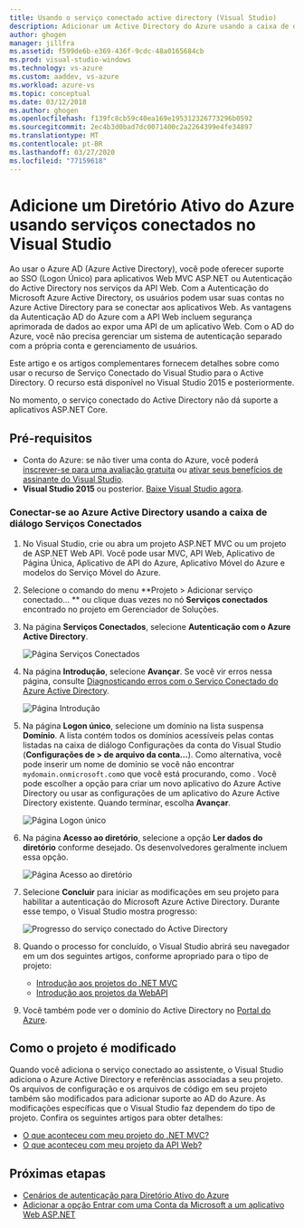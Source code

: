 ```yaml
---
title: Usando o serviço conectado active directory (Visual Studio)
description: Adicionar um Active Directory do Azure usando a caixa de diálogo Adicionar Serviços Conectados do Visual Studio
author: ghogen
manager: jillfra
ms.assetid: f599de6b-e369-436f-9cdc-48a0165684cb
ms.prod: visual-studio-windows
ms.technology: vs-azure
ms.custom: aaddev, vs-azure
ms.workload: azure-vs
ms.topic: conceptual
ms.date: 03/12/2018
ms.author: ghogen
ms.openlocfilehash: f139fc8cb59c40ea169e195312326773296b0592
ms.sourcegitcommit: 2ec4b3d0bad7dc0071400c2a2264399e4fe34897
ms.translationtype: MT
ms.contentlocale: pt-BR
ms.lasthandoff: 03/27/2020
ms.locfileid: "77159618"
---
```

# <a name="add-an-azure-active-directory-by-using-connected-services-in-visual-studio"></a>Adicione um Diretório Ativo do Azure usando serviços conectados no Visual Studio

Ao usar o Azure AD (Azure Active Directory), você pode oferecer suporte ao SSO (Logon Único) para aplicativos Web MVC ASP.NET ou Autenticação do Active Directory nos serviços da API Web. Com a Autenticação do Microsoft Azure Active Directory, os usuários podem usar suas contas no Azure Active Directory para se conectar aos aplicativos Web. As vantagens da Autenticação AD do Azure com a API Web incluem segurança aprimorada de dados ao expor uma API de um aplicativo Web. Com o AD do Azure, você não precisa gerenciar um sistema de autenticação separado com a própria conta e gerenciamento de usuários.

Este artigo e os artigos complementares fornecem detalhes sobre como usar o recurso de Serviço Conectado do Visual Studio para o Active Directory. O recurso está disponível no Visual Studio 2015 e posteriormente.

No momento, o serviço conectado do Active Directory não dá suporte a aplicativos ASP.NET Core.

## <a name="prerequisites"></a>Pré-requisitos

- Conta do Azure: se não tiver uma conta do Azure, você poderá [inscrever-se para uma avaliação gratuita](https://azure.microsoft.com/pricing/free-trial/?WT.mc_id=A261C142F) ou [ativar seus benefícios de assinante do Visual Studio](https://azure.microsoft.com/pricing/member-offers/msdn-benefits-details/?WT.mc_id=A261C142F).
- **Visual Studio 2015** ou posterior. [Baixe Visual Studio agora](https://aka.ms/vsdownload?utm_source=mscom&utm_campaign=msdocs).

### <a name="connect-to-azure-active-directory-using-the-connected-services-dialog"></a>Conectar-se ao Azure Active Directory usando a caixa de diálogo Serviços Conectados

1. No Visual Studio, crie ou abra um projeto ASP.NET MVC ou um projeto de ASP.NET Web API. Você pode usar MVC, API Web, Aplicativo de Página Única, Aplicativo de API do Azure, Aplicativo Móvel do Azure e modelos do Serviço Móvel do Azure.

1. Selecione o comando do menu **Projeto > Adicionar serviço conectado... ** ou clique duas vezes no nó **Serviços conectados** encontrado no projeto em Gerenciador de Soluções.

1. Na página **Serviços Conectados**, selecione **Autenticação com o Azure Active Directory**.

    ![Página Serviços Conectados](./media/vs-azure-active-directory/connected-services-add-active-directory.png)

1. Na página **Introdução**, selecione **Avançar**. Se você vir erros nessa página, consulte [Diagnosticando erros com o Serviço Conectado do Azure Active Directory](vs-active-directory-error.md).

    ![Página Introdução](./media/vs-azure-active-directory/configure-azure-ad-wizard-1.png)

1. Na página **Logon único**, selecione um domínio na lista suspensa **Domínio**. A lista contém todos os domínios acessíveis pelas contas listadas na caixa de diálogo Configurações da conta do Visual Studio (**Configurações de > de arquivo da conta...**). Como alternativa, você pode inserir um nome de domínio se você não encontrar `mydomain.onmicrosoft.com`o que você está procurando, como . Você pode escolher a opção para criar um novo aplicativo do Azure Active Directory ou usar as configurações de um aplicativo do Azure Active Directory existente. Quando terminar, escolha **Avançar**.

    ![Página Logon único](./media/vs-azure-active-directory/configure-azure-ad-wizard-2.png)

1. Na página **Acesso ao diretório**, selecione a opção **Ler dados do diretório** conforme desejado. Os desenvolvedores geralmente incluem essa opção.

    ![Página Acesso ao diretório](./media/vs-azure-active-directory/configure-azure-ad-wizard-3.png)

1. Selecione **Concluir** para iniciar as modificações em seu projeto para habilitar a autenticação do Microsoft Azure Active Directory. Durante esse tempo, o Visual Studio mostra progresso:

    ![Progresso do serviço conectado do Active Directory](./media/vs-azure-active-directory/active-directory-connected-service-output.png)

1. Quando o processo for concluído, o Visual Studio abrirá seu navegador em um dos seguintes artigos, conforme apropriado para o tipo de projeto:

    - [Introdução aos projetos do .NET MVC](vs-active-directory-dotnet-getting-started.md)
    - [Introdução aos projetos da WebAPI](vs-active-directory-webapi-getting-started.md)

1. Você também pode ver o domínio do Active Directory no [Portal do Azure](https://go.microsoft.com/fwlink/p/?LinkID=525040).

## <a name="how-your-project-is-modified"></a>Como o projeto é modificado

Quando você adiciona o serviço conectado ao assistente, o Visual Studio adiciona o Azure Active Directory e referências associadas a seu projeto. Os arquivos de configuração e os arquivos de código em seu projeto também são modificados para adicionar suporte ao AD do Azure. As modificações específicas que o Visual Studio faz dependem do tipo de projeto. Confira os seguintes artigos para obter detalhes:

- [O que aconteceu com meu projeto do .NET MVC?](vs-active-directory-dotnet-what-happened.md)
- [O que aconteceu com meu projeto da API Web?](vs-active-directory-webapi-what-happened.md)

## <a name="next-steps"></a>Próximas etapas

- [Cenários de autenticação para Diretório Ativo do Azure](authentication-scenarios.md)
- [Adicionar a opção Entrar com uma Conta da Microsoft a um aplicativo Web ASP.NET](quickstart-v2-aspnet-webapp.md)
